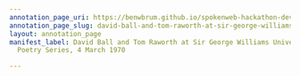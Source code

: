 ```yaml
---
annotation_page_uri: https://benwbrum.github.io/spokenweb-hackathon-development/annotations/david-ball-and-tom-raworth-at-sir-george-williams-university-the-poetry-series-4-march-1970-canvas-1-toc.json
annotation_page_slug: david-ball-and-tom-raworth-at-sir-george-williams-university-the-poetry-series-4-march-1970-canvas-1-toc
layout: annotation_page
manifest_label: David Ball and Tom Raworth at Sir George Williams University, The
  Poetry Series, 4 March 1970

---
```

